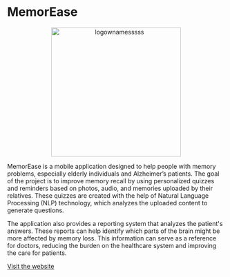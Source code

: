 # MemorEase 
<p align="center">
  <img src="https://github.com/user-attachments/assets/d498179f-9cc2-4517-ba37-667d7a54076a" alt="logownamesssss" width="300"/>
</p>


MemorEase is a mobile application designed to help people with memory problems, especially elderly individuals and Alzheimer’s patients. The goal of the project is to improve memory recall by using personalized quizzes and reminders based on photos, audio, and memories uploaded by their relatives. These quizzes are created with the help of Natural Language Processing (NLP) technology, which analyzes the uploaded content to generate questions.

The application also provides a reporting system that analyzes the patient's answers. These reports can help identify which parts of the brain might be more affected by memory loss. This information can serve as a reference for doctors, reducing the burden on the healthcare system and improving the care for patients.

[Visit the website](https://gzmoz.github.io/)
